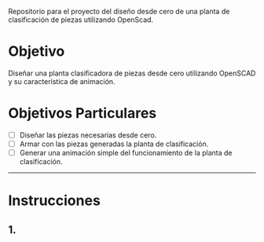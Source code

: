 Repositorio para el proyecto del diseño desde cero de una planta de clasificación de piezas utilizando OpenScad.

# Objetivo
Diseñar una planta clasificadora de piezas desde cero utilizando OpenSCAD y su característica de animación.
# Objetivos Particulares
- [ ] Diseñar las piezas necesarias desde cero.
- [ ] Armar con las piezas generadas la planta de clasificación.
- [ ] Generar una animación simple del funcionamiento de la planta de clasificación.
***
# Instrucciones
## 1. 